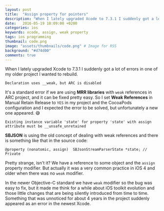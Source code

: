 ```yaml
---
layout: post
title:  "Assign property for pointers"
description: "When I lately upgraded Xcode to 7.3.1 I suddenly got a lot of errors in one of my older project I wanted to rebuild..."
date:   2016-05-19 10:09:00 +0200
categories: ios
keywords: xcode, assign, weak property
tags: ios programming
thumbnail: code.png
image: "assets/thumbnails/code.png" # Image for RSS
background: "#d74d00"
comments: true
---
```


When I lately upgraded Xcode to 7.3.1 I suddenly got a lot of errors in one of my older project I wanted to rebuild.

```
Declaration uses __weak, but ARC is disabled
```

It's a standard error if we are using **MRR libraries** with `weak` references in ARC project, and it can be fixed pretty easy. So I set **Weak References** in Manual Retain Release to `YES` in my project and the CocoaPods configuration and I expected the error to be solved, but unfortunately a new one appeared. 😅

```
Existing instance variable 'state' for property 'state' with assign attribute must be __unsafe_unretained
```

**SBJSON** is using the old concept of dealing with weak references and there is something like that in the source code:

```objc
@property (nonatomic, assign)  SBJsonStreamParserState *state; // Private
```

Pretty strange, isn't it? We have a reference to some object and the `assign` property modifier. But actually it was a very common practice in iOS 4 and older when there was no `weak` modifier.

In the newer Objective-C standard we have `weak` modifier so the bug was easy to fix, but it made me think for a while about iOS toolkit evolution and those little changes that are being silently introduced from time to time. Something that was unnoticed for about 4 years in the project suddenly appeared as an error in the newest Xcode.